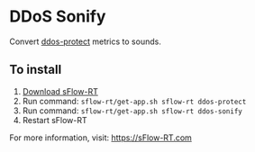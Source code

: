 # DDoS Sonify

Convert [ddos-protect](https://github.com/sflow-rt/ddos-protect) metrics to sounds.

## To install

1. [Download sFlow-RT](https://sflow-rt.com/download.php)
2. Run command: `sflow-rt/get-app.sh sflow-rt ddos-protect`
3. Run command: `sflow-rt/get-app.sh sflow-rt ddos-sonify`
5. Restart sFlow-RT

For more information, visit:
https://sFlow-RT.com
